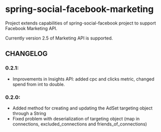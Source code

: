 # spring-social-facebook-marketing
Project extends capabilities of spring-social-facebook project to support Facebook Marketing API.

Currently version 2.5 of Marketing API is supported.

## CHANGELOG

### 0.2.1:
- Improvements in Insights API: added cpc and clicks metric, changed spend from int to double.

### 0.2.0:
- Added method for creating and updating the AdSet targeting object through a String
- Fixed problem with deserialization of targeting object (map in connections, excluded_connections and friends_of_connections)
